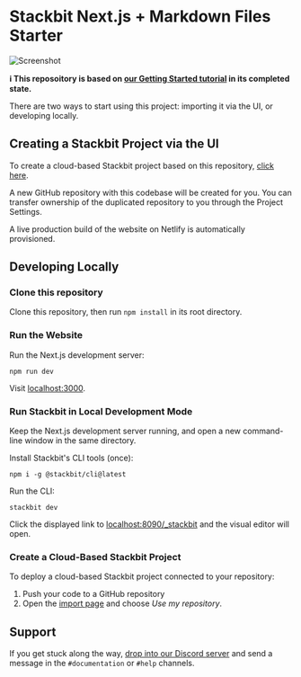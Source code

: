 # Stackbit Next.js + Markdown Files Starter

![Screenshot](https://assets.stackbit.com/docs/tutorial-shared-thumb.png)

**ℹ️ This reposoitory is based on [our Getting Started tutorial](https://docs.stackbit.com/getting-started) in its completed state.**

There are two ways to start using this project: importing it via the UI, or developing locally.

## Creating a Stackbit Project via the UI

To create a cloud-based Stackbit project based on this repository, [click here](https://app.stackbit.com/import?mode=duplicate&repository=https%3A%2F%2Fgithub.com%2Fstackbit-themes%2Fnextjs-markdown-starter&validate=auto).

A new GitHub repository with this codebase will be created for you. You can transfer ownership of the duplicated repository to you through the Project Settings.

A live production build of the website on Netlify is automatically provisioned.

## Developing Locally

### Clone this repository

Clone this repository, then run `npm install` in its root directory.

### Run the Website

Run the Next.js development server:

    npm run dev

Visit [localhost:3000](http://localhost:3000).

### Run Stackbit in Local Development Mode

Keep the Next.js development server running, and open a new command-line window in the same directory.

Install Stackbit's CLI tools (once):
    
    npm i -g @stackbit/cli@latest

Run the CLI:

    stackbit dev

Click the displayed link to [localhost:8090/_stackbit](http://localhost:8090/_stackbit) and the visual editor will open.

### Create a Cloud-Based Stackbit Project

To deploy a cloud-based Stackbit project connected to your repository:

1. Push your code to a GitHub repository
1. Open the [import page](https://app.stackbit.com/import) and choose *Use my repository*.

## Support

If you get stuck along the way, [drop into our Discord server](https://discord.gg/HUNhjVkznH) and send a message in the `#documentation` or `#help` channels.
